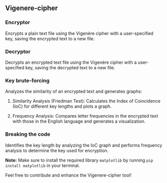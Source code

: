 ## Vigenere-cipher

### Encryptor

Encrypts a plain text file using the Vigenère cipher with a user-specified key, saving the encrypted text to a new file.

### Decryptor

Decrypts an encrypted text file using the Vigenère cipher with a user-specified key, saving the decrypted text to a new file.

### Key brute-forcing

Analyzes the similarity of an encrypted text and generates graphs:

1. Similarity Analysis (Friedman Test): Calculates the Index of Coincidence (IoC) for different key lengths and plots a graph.

2. Frequency Analysis: Compares letter frequencies in the encrypted text with those in the English language and generates a visualization.

### Breaking the code

Identifies the key length by analyzing the IoC graph and performs frequency analysis to determine the key used for encryption.

**Note:** Make sure to install the required library `matplotlib` by running `pip install matplotlib` in your terminal.

Feel free to contribute and enhance the Vigenere-cipher tool!
